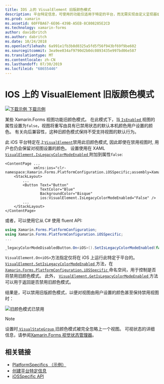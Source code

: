```yaml
---
title: IOS 上的 VisualElement 旧版颜色模式
description: 平台特定信息，可使用的功能仅适用于特定的平台，而无需实现自定义呈现器或效果。 本文介绍如何使用特定于 iOS 平台的来禁用 Xamarin 格式的旧版颜色模式。
ms.prod: xamarin
ms.assetid: 60FFBA67-6E06-439B-A5EB-8C808285E2CD
ms.technology: xamarin-forms
author: davidbritch
ms.author: dabritch
ms.date: 10/24/2018
ms.openlocfilehash: 6a991e1fb3b8d0325a5fd5f56f943bf69f9be602
ms.sourcegitcommit: 3ea9ee034af9790d2b0dc0893435e997bd06e587
ms.translationtype: MT
ms.contentlocale: zh-CN
ms.lasthandoff: 07/30/2019
ms.locfileid: "68655446"
---
```

# <a name="visualelement-legacy-color-mode-on-ios"></a>IOS 上的 VisualElement 旧版颜色模式

[![下载示例](~/media/shared/download.png) 下载示例](https://docs.microsoft.com/samples/xamarin/xamarin-forms-samples/userinterface-platformspecifics)

某些 Xamarin.Forms 视图功能旧颜色模式。 在此模式下，当[ `IsEnabled` ](xref:Xamarin.Forms.VisualElement.IsEnabled)视图的属性设置为`false`，视图将重写由具有已禁用状态的默认本机颜色用户设置的颜色。 有关向后兼容性，这种旧颜色模式保持不受支持视图的默认行为。

此 iOS 平台特定在上[`VisualElement`](xref:Xamarin.Forms.VisualElement)禁用此旧颜色模式, 因此即使在禁用视图时, 用户也仍会保留对视图设置的颜色。 设置使用在 XAML [ `VisualElement.IsLegacyColorModeEnabled` ](xref:Xamarin.Forms.PlatformConfiguration.iOSSpecific.VisualElement.IsLegacyColorModeEnabledProperty)附加到属性`false`:

```xaml
<ContentPage ...
             xmlns:ios="clr-namespace:Xamarin.Forms.PlatformConfiguration.iOSSpecific;assembly=Xamarin.Forms.Core">
    <StackLayout>
        ...
        <Button Text="Button"
                TextColor="Blue"
                BackgroundColor="Bisque"
                ios:VisualElement.IsLegacyColorModeEnabled="False" />
        ...
    </StackLayout>
</ContentPage>
```

或者，可以使用它从 C# 使用 fluent API:

```csharp
using Xamarin.Forms.PlatformConfiguration;
using Xamarin.Forms.PlatformConfiguration.iOSSpecific;
...

_legacyColorModeDisabledButton.On<iOS>().SetIsLegacyColorModeEnabled(false);
```

`VisualElement.On<iOS>`方法指定仅将在 iOS 上运行此特定于平台的。 [ `VisualElement.SetIsLegacyColorModeEnabled` ](xref:Xamarin.Forms.PlatformConfiguration.iOSSpecific.VisualElement.SetIsLegacyColorModeEnabled(Xamarin.Forms.IPlatformElementConfiguration{Xamarin.Forms.PlatformConfiguration.iOS,Xamarin.Forms.VisualElement},System.Boolean))方法，在[ `Xamarin.Forms.PlatformConfiguration.iOSSpecific` ](xref:Xamarin.Forms.PlatformConfiguration.iOSSpecific)命名空间，用于控制是否将禁用旧颜色模式。 此外， [ `VisualElement.GetIsLegacyColorModeEnabled` ](xref:Xamarin.Forms.PlatformConfiguration.iOSSpecific.VisualElement.GetIsLegacyColorModeEnabled(Xamarin.Forms.IPlatformElementConfiguration{Xamarin.Forms.PlatformConfiguration.iOS,Xamarin.Forms.VisualElement}))方法可以用于返回是否禁用旧颜色模式。

结果是，可以禁用旧版颜色模式，以便对视图由用户设置的颜色甚至保持禁用视图时：

![](legacy-color-mode-images/legacy-color-mode-disabled.png "旧颜色模式已禁用")

> [!NOTE]
> 设置时[ `VisualStateGroup` ](xref:Xamarin.Forms.VisualStateGroup)旧颜色模式被完全忽略上一个视图。 可视状态的详细信息，请参阅[Xamarin.Forms 视觉状态管理器](~/xamarin-forms/user-interface/visual-state-manager.md)。

## <a name="related-links"></a>相关链接

- [PlatformSpecifics （示例）](https://docs.microsoft.com/samples/xamarin/xamarin-forms-samples/userinterface-platformspecifics)
- [创建平台特定信息](~/xamarin-forms/platform/platform-specifics/index.md#creating-platform-specifics)
- [iOSSpecific API](xref:Xamarin.Forms.PlatformConfiguration.iOSSpecific)
